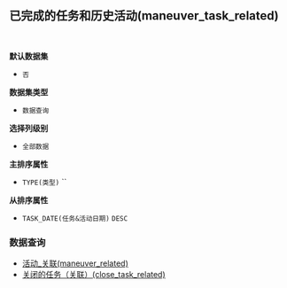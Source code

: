 ## 已完成的任务和历史活动(maneuver_task_related) <!-- {docsify-ignore-all} -->



<br>
<p class="panel-title"><b>默认数据集</b></p>

* `否`

<p class="panel-title"><b>数据集类型</b></p>

* `数据查询`

<p class="panel-title"><b>选择列级别</b></p>

* `全部数据`


<p class="panel-title"><b>主排序属性</b></p>

* `TYPE(类型)` ``


<p class="panel-title"><b>从排序属性</b></p>

* `TASK_DATE(任务&活动日期)` `DESC`


### 数据查询
  * [活动_关联(maneuver_related)](module/crm/task/query/maneuver_related)
  * [关闭的任务（关联）(close_task_related)](module/crm/task/query/close_task_related)
